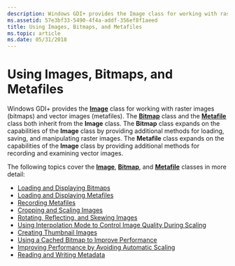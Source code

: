 ```yaml
---
description: Windows GDI+ provides the Image class for working with raster images (bitmaps) and vector images (metafiles).
ms.assetid: 57e3bf33-5490-4f4a-addf-356ef8f1aeed
title: Using Images, Bitmaps, and Metafiles
ms.topic: article
ms.date: 05/31/2018
---
```


# Using Images, Bitmaps, and Metafiles

Windows GDI+ provides the [**Image**](/windows/desktop/api/gdiplusheaders/nl-gdiplusheaders-image) class for working with raster images (bitmaps) and vector images (metafiles). The [**Bitmap**](/windows/desktop/api/gdiplusheaders/nl-gdiplusheaders-bitmap) class and the [**Metafile**](/windows/desktop/api/gdiplusheaders/nl-gdiplusheaders-metafile) class both inherit from the **Image** class. The **Bitmap** class expands on the capabilities of the **Image** class by providing additional methods for loading, saving, and manipulating raster images. The **Metafile** class expands on the capabilities of the **Image** class by providing additional methods for recording and examining vector images.

The following topics cover the [**Image**](/windows/desktop/api/gdiplusheaders/nl-gdiplusheaders-image), [**Bitmap**](/windows/desktop/api/gdiplusheaders/nl-gdiplusheaders-bitmap), and [**Metafile**](/windows/desktop/api/gdiplusheaders/nl-gdiplusheaders-metafile) classes in more detail:

-   [Loading and Displaying Bitmaps](-gdiplus-loading-and-displaying-bitmaps-use.md)
-   [Loading and Displaying Metafiles](-gdiplus-loading-and-displaying-metafiles-use.md)
-   [Recording Metafiles](-gdiplus-recording-metafiles-use.md)
-   [Cropping and Scaling Images](-gdiplus-cropping-and-scaling-images-use.md)
-   [Rotating, Reflecting, and Skewing Images](-gdiplus-rotating-reflecting-and-skewing-images-use.md)
-   [Using Interpolation Mode to Control Image Quality During Scaling](-gdiplus-using-interpolation-mode-to-control-image-quality-during-scaling-use.md)
-   [Creating Thumbnail Images](-gdiplus-creating-thumbnail-images-use.md)
-   [Using a Cached Bitmap to Improve Performance](-gdiplus-using-a-cached-bitmap-to-improve-performance-use.md)
-   [Improving Performance by Avoiding Automatic Scaling](-gdiplus-improving-performance-by-avoiding-automatic-scaling-use.md)
-   [Reading and Writing Metadata](-gdiplus-reading-and-writing-metadata-use.md)

 

 



